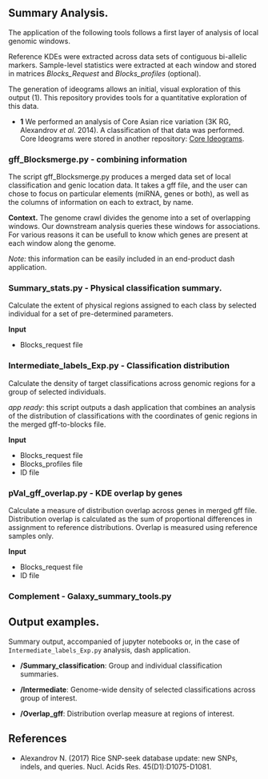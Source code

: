 
## Summary Analysis.

The application of the following tools follows a first layer of analysis of local genomic windows.

Reference KDEs were extracted across data sets of contiguous bi-allelic markers. Sample-level statistics
were extracted at each window and stored in matrices *Blocks_Request* and *Blocks_profiles* (optional).

The generation of ideograms allows an initial, visual exploration of this output (1). This repository 
provides tools for a quantitative exploration of this data.

- **1** We performed an analysis of Core Asian rice variation (3K RG, Alexandrov *et al*. 2014). A classification
of that data was performed. Core Ideograms were stored in another repository: [Core Ideograms](https://imgur.com/a/lpD0r31).

### gff_Blocksmerge.py - combining information 

The script gff_Blocksmerge.py produces a merged data set of local classification and genic location data. It takes a gff file, 
and the user can chose to focus on particular elements (miRNA, genes or both), as well as the columns of information on each 
to extract, by name.

**Context.** The genome crawl divides the genome into a set of overlapping windows. Our downstream analysis queries these windows for associations. 
For various reasons it can be usefull to know which genes are present at each window along the genome. 

*Note:* this information can be easily included in an end-product dash application.


### Summary_stats.py - Physical classification summary.

Calculate the extent of physical regions assigned to each class by selected individual for a set of pre-determined
parameters.

**Input**
- Blocks_request file

### Intermediate_labels_Exp.py - Classification distribution

Calculate the density of target classifications across genomic regions for a group of selected individuals.

*app ready*: this script outputs a dash application that combines an analysis of the distribution of classifications
with the coordinates of genic regions in the merged gff-to-blocks file.

**Input**
- Blocks_request file
- Blocks_profiles file
- ID file

### pVal_gff_overlap.py - KDE overlap by genes

Calculate a measure of distribution overlap across genes in merged gff file. Distribution overlap is calculated
as the sum of proportional differences in assignment to reference distributions. Overlap is measured using 
reference samples only. 

**Input**
- Blocks_request file
- ID file

### Complement - Galaxy_summary_tools.py

## Output examples.

Summary output, accompanied of jupyter notebooks or, in the case of `Intermediate_labels_Exp.py` analysis, dash application.

- **/Summary_classification**: Group and individual classification summaries.

- **/Intermediate**: Genome-wide density of selected classifications across group of interest.

- **/Overlap_gff**: Distribution overlap measure at regions of interest.


## References

- Alexandrov N. (2017) Rice SNP-seek database update: new SNPs, indels, and queries. Nucl. Acids Res. 45(D1):D1075-D1081.